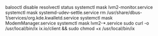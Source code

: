 balooctl disable
resolvectl status
systemctl mask lvm2-monitor.service
systemctl mask systemd-udev-settle.service
rm /usr/share/dbus-1/services/org.kde.kwalletd.service
systemctl mask ModemManager.service
systemctl mask lvm2-*.service
sudo curl -o /usr/local/bin/ix ix.io/client && sudo chmod +x /usr/local/bin/ix
